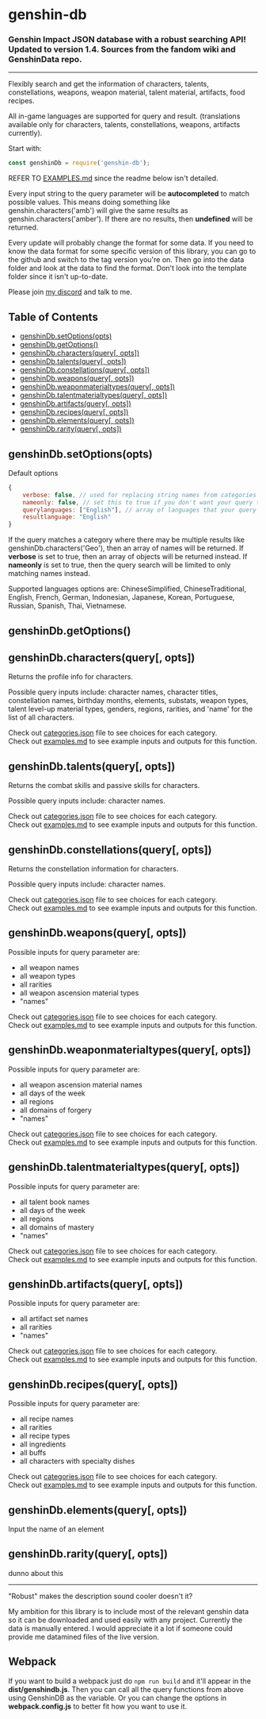 # genshin-db

### Genshin Impact JSON database with a robust searching API! Updated to version 1.4. Sources from the fandom wiki and GenshinData repo.

------------------------------------

Flexibly search and get the information of characters, talents, constellations, weapons, weapon material, talent material, artifacts, food recipes.

All in-game languages are supported for query and result. (translations available only for characters, talents, constellations, weapons, artifacts currently).

Start with:

```js
const genshinDb = require('genshin-db');
```

REFER TO [EXAMPLES.md](https://github.com/theBowja/genshin-db/blob/main/examples.md) since the readme below isn't detailed.

Every input string to the query parameter will be **autocompleted** to match possible values. This means doing something like genshin.characters('amb') will give the same results as genshin.characters('amber'). If there are no results, then **undefined** will be returned.

Every update will probably change the format for some data. If you need to know the data format for some specific version of this library, you can go to the github and switch to the tag version you're on. Then go into the data folder and look at the data to find the format. Don't look into the template folder since it isn't up-to-date.

Please join [my discord](https://discord.gg/MHhYnRSC) and talk to me.

## Table of Contents

- [genshinDb.setOptions(opts)](#genshindbsetoptionsopts)
- [genshinDb.getOptions()](#genshindbgetoptions)
- [genshinDb.characters(query[, opts])](#genshindbcharactersquery-opts)
- [genshinDb.talents(query[, opts])](#genshindbtalentsquery-opts)
- [genshinDb.constellations(query[, opts])](#genshindbconstellationsquery-opts)
- [genshinDb.weapons(query[, opts])](#genshindbweaponsquery-opts)
- [genshinDb.weaponmaterialtypes(query[, opts])](#genshindbweaponmaterialtypesquery-opts)
- [genshinDb.talentmaterialtypes(query[, opts])](#genshindbtalentmaterialtypesquery-opts)
- [genshinDb.artifacts(query[, opts])](#genshindbartifactsquery-opts)
- [genshinDb.recipes(query[, opts])](#genshindbrecipesquery-opts)
- [genshinDb.elements(query[, opts])](#genshindbelementsquery-opts)
- [genshinDb.rarity(query[, opts])](#genshindbrarityquery-opts)

## genshinDb.setOptions(opts)

Default options

```js
{
    verbose: false, // used for replacing string names from categories with data object
    nameonly: false, // set this to true if you don't want your query to match any categories or aliases
    querylanguages: ["English"], // array of languages that your query will be searched in
    resultlanguage: "English"
}
````

If the query matches a category where there may be multiple results like genshinDb.characters('Geo'), then an array of names will be returned. If **verbose** is set to true, then an array of objects will be returned instead. If **nameonly** is set to true, then the query search will be limited to only matching names instead.

Supported languages options are: ChineseSimplified, ChineseTraditional, English, French, German, Indonesian, Japanese, Korean, Portuguese, Russian, Spanish, Thai, Vietnamese.

## genshinDb.getOptions()

## genshinDb.characters(query[, opts])

Returns the profile info for characters.

Possible query inputs include: character names, character titles, constellation names, birthday months, elements, substats, weapon types, talent level-up material types, genders, regions, rarities, and 'name' for the list of all characters.

Check out [categories.json](https://github.com/theBowja/genshin-db/blob/main/src/english/categories.json) file to see choices for each category.\
Check out [examples.md](https://github.com/theBowja/genshin-db/blob/main/examples.md#genshindbcharactersquery-opts) to see example inputs and outputs for this function.

## genshinDb.talents(query[, opts])

Returns the combat skills and passive skills for characters.

Possible query inputs include: character names.

Check out [categories.json](https://github.com/theBowja/genshin-db/blob/main/src/english/categories.json) file to see choices for each category.\
Check out [examples.md](https://github.com/theBowja/genshin-db/blob/main/examples.md#genshindbtalentsquery-opts) to see example inputs and outputs for this function.

## genshinDb.constellations(query[, opts])

Returns the constellation information for characters.

Possible query inputs include: character names.

Check out [categories.json](https://github.com/theBowja/genshin-db/blob/main/src/english/categories.json) file to see choices for each category.\
Check out [examples.md](https://github.com/theBowja/genshin-db/blob/main/examples.md#genshindbconstellationsquery-opts) to see example inputs and outputs for this function.

## genshinDb.weapons(query[, opts])

Possible inputs for query parameter are:

- all weapon names
- all weapon types
- all rarities
- all weapon ascension material types
- "names"

Check out [categories.json](https://github.com/theBowja/genshin-db/blob/main/src/english/categories.json) file to see choices for each category.\
Check out [examples.md](https://github.com/theBowja/genshin-db/blob/main/examples.md#genshindbweaponsquery-opts) to see example inputs and outputs for this function.

## genshinDb.weaponmaterialtypes(query[, opts])

Possible inputs for query parameter are:

- all weapon ascension material names
- all days of the week
- all regions
- all domains of forgery
- "names"

Check out [categories.json](https://github.com/theBowja/genshin-db/blob/main/src/english/categories.json) file to see choices for each category.\
Check out [examples.md](https://github.com/theBowja/genshin-db/blob/main/examples.md#genshindbweaponmaterialtypesquery-opts) to see example inputs and outputs for this function.

## genshinDb.talentmaterialtypes(query[, opts])

Possible inputs for query parameter are:

- all talent book names
- all days of the week
- all regions
- all domains of mastery
- "names"

Check out [categories.json](https://github.com/theBowja/genshin-db/blob/main/src/english/categories.json) file to see choices for each category.\
Check out [examples.md](https://github.com/theBowja/genshin-db/blob/main/examples.md#genshindbtalentmaterialtypesquery-opts) to see example inputs and outputs for this function.


## genshinDb.artifacts(query[, opts])

Possible inputs for query parameter are:

- all artifact set names
- all rarities
- "names"

Check out [categories.json](https://github.com/theBowja/genshin-db/blob/main/src/english/categories.json) file to see choices for each category.\
Check out [examples.md](https://github.com/theBowja/genshin-db/blob/main/examples.md#genshindbartifactsquery-opts) to see example inputs and outputs for this function.

## genshinDb.recipes(query[, opts])

Possible inputs for query parameter are:

- all recipe names
- all rarities
- all recipe types
- all ingredients
- all buffs
- all characters with specialty dishes

Check out [categories.json](https://github.com/theBowja/genshin-db/blob/main/src/english/categories.json) file to see choices for each category.\
Check out [examples.md](https://github.com/theBowja/genshin-db/blob/main/examples.md#genshindbrecipesquery-opts) to see example inputs and outputs for this function.

## genshinDb.elements(query[, opts])

Input the name of an element

## genshinDb.rarity(query[, opts])

dunno about this

---------------------------

"Robust" makes the description sound cooler doesn't it?

My ambition for this library is to include most of the relevant genshin data so it can be downloaded and used easily with any project. Currently the data is manually entered. I would appreciate it a lot if someone could provide me datamined files of the live version.

## Webpack

If you want to build a webpack just do `npm run build` and it'll appear in the **dist/genshindb.js**. Then you can call all the query functions from above using GenshinDB as the variable. Or you can change the options in **webpack.config.js** to better fit how you want to use it.